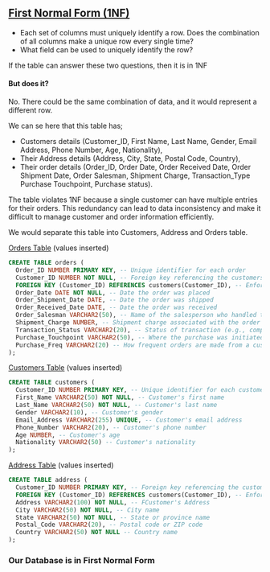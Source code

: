 ## <u>First Normal Form (1NF)</u>
- Each set of columns must uniquely identify a row. Does the combination of all columns make a unique row every single time?
- What field can be used to uniquely identify the row?
  
If the table can answer these two questions, then it is in 1NF


#### But does it?

No.
There could be the same combination of data, and it would represent a different row.

We can se here that this table has;
- Customers details (Customer_ID, First Name,	Last Name,	Gender, Email Address, Phone Number, Age, Nationality),
- Their Address details (Address, City, State, Postal Code, Country),
- Their order details (Order_ID,	Order Date,	Order Received Date,	Order Shipment Date, Order Salesman, Shipment Charge, Transaction_Type	Purchase Touchpoint,	Purchase status).


The table violates 1NF because a single customer can have multiple entries for their orders. This redundancy can lead to data inconsistency and make it difficult to manage customer and order information efficiently.

We would separate this table into Customers, Address and Orders table.

[Orders Table](https://github.com/Teekafey/DATABASE-NORMALIZATION/blob/main/DN_files/orders.jpg) (values inserted)
```SQL
CREATE TABLE orders (
  Order_ID NUMBER PRIMARY KEY, -- Unique identifier for each order
  Customer_ID NUMBER NOT NULL, -- Foreign key referencing the customers table (assuming a one-to-many relationship
  FOREIGN KEY (Customer_ID) REFERENCES customers(Customer_ID), -- Enforces relationship
  Order_Date DATE NOT NULL, -- Date the order was placed
  Order_Shipment_Date DATE, -- Date the order was shipped 
  Order_Received_Date DATE, -- Date the order was received 
  Order_Salesman VARCHAR2(50), -- Name of the salesperson who handled the order 
  Shipment_Charge NUMBER, -- Shipment charge associated with the order 
  Transaction_Status VARCHAR2(20), -- Status of transaction (e.g., complete, cancelled) --Chagned from Transaction_Type
  Purchase_Touchpoint VARCHAR2(50), -- Where the purchase was initiated (e.g phone(app) or desktop(web app))
  Purchase_Freq VARCHAR2(20) -- How frequent orders are made from a customer --Changed from Purchase_Status
);
```
[Customers Table](https://github.com/Teekafey/DATABASE-NORMALIZATION/blob/main/DN_files/customers.jpg) (values inserted)
```SQL
CREATE TABLE customers (
  Customer_ID NUMBER PRIMARY KEY, -- Unique identifier for each customer 
  First_Name VARCHAR2(50) NOT NULL, -- Customer's first name 
  Last_Name VARCHAR2(50) NOT NULL, -- Customer's last name 
  Gender VARCHAR2(10), -- Customer's gender 
  Email_Address VARCHAR2(255) UNIQUE, -- Customer's email address 
  Phone_Number VARCHAR2(20), -- Customer's phone number 
  Age NUMBER, -- Customer's age
  Nationality VARCHAR2(50) -- Customer's nationality 
);
```

[Address Table](https://github.com/Teekafey/DATABASE-NORMALIZATION/blob/main/DN_files/address.jpg) (values inserted)
```SQL
CREATE TABLE address (
  Customer_ID NUMBER PRIMARY KEY, -- Foreign key referencing the customers table (assuming a one-to-one relationship)
  FOREIGN KEY (Customer_ID) REFERENCES customers(Customer_ID), -- Enforces relationship
  Address VARCHAR2(100) NOT NULL, -- FCustomer's Address
  City VARCHAR2(50) NOT NULL, -- City name
  State VARCHAR2(50) NOT NULL, -- State or province name
  Postal_Code VARCHAR2(20), -- Postal code or ZIP code
  Country VARCHAR2(50) NOT NULL -- Country name
);
```
### Our Database is in First Normal Form
